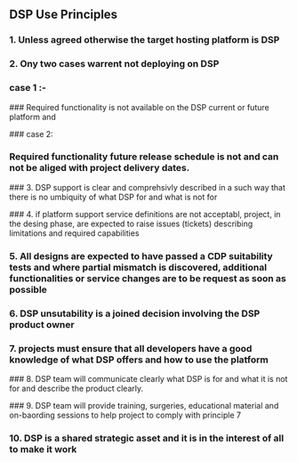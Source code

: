 ## DSP Use Principles 

### 1.  Unless agreed otherwise the target hosting platform is DSP

### 2.  Ony two cases warrent not deploying on DSP

### case 1 :-   

### Required functionality is not available on the DSP current or future platform and 

### case 2:

### Required functionality future release schedule  is not and can not be aliged with project delivery dates. 

### 3. DSP support is clear and comprehsivly described in a such way that there is no umbiquity of what DSP for and what is not for

### 4. if platform support service definitions are not acceptabl, project, in the desing phase, are expected to raise issues (tickets) describing limitations and required capabilities  

### 5.  All designs are expected to have passed a CDP  suitability tests and where partial mismatch is discovered,  additional  functionalities or service changes are to be     request as soon as possible

### 6.  DSP unsutability is a joined decision involving  the DSP product owner

###  7.   projects must ensure that all developers have a good knowledge of what DSP offers and how to use the platform

### 8. DSP team will communicate clearly what DSP is for and what it is not for and describe the product clearly.

### 9. DSP team will provide training, surgeries, educational material and on-baording sessions to help project to comply with principle 7

### 10.  DSP is a shared strategic asset and it is in the interest of all to make it work